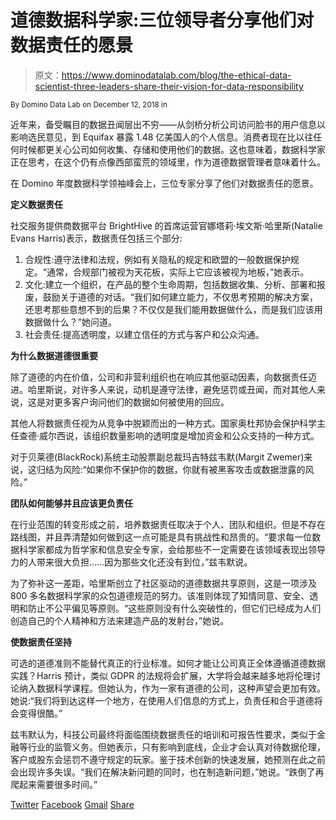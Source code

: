 # 道德数据科学家:三位领导者分享他们对数据责任的愿景

> 原文：<https://www.dominodatalab.com/blog/the-ethical-data-scientist-three-leaders-share-their-vision-for-data-responsibility>

<small class="t-small">By Domino Data Lab on December 12, 2018 in</small>

近年来，备受瞩目的数据丑闻层出不穷——从剑桥分析公司访问脸书的用户信息以影响选民意见，到 Equifax 暴露 1.48 亿美国人的个人信息。消费者现在比以往任何时候都更关心公司如何收集、存储和使用他们的数据。这也意味着，数据科学家正在思考，在这个仍有点像西部蛮荒的领域里，作为道德数据管理者意味着什么。

在 Domino 年度数据科学领袖峰会上，三位专家分享了他们对数据责任的愿景。

**定义数据责任**

社交服务提供商数据平台 BrightHive 的首席运营官娜塔莉·埃文斯·哈里斯(Natalie Evans Harris)表示，数据责任包括三个部分:

1.  合规性:遵守法律和法规，例如有关隐私的规定和欧盟的一般数据保护规定。“通常，合规部门被视为天花板，实际上它应该被视为地板，”她表示。
2.  文化:建立一个组织，在产品的整个生命周期，包括数据收集、分析、部署和报废，鼓励关于道德的对话。“我们如何建立能力，不仅思考预期的解决方案，还思考那些意想不到的后果？不仅仅是我们能用数据做什么，而是我们应该用数据做什么？”她问道。
3.  社会责任:提高透明度，以建立信任的方式与客户和公众沟通。

**为什么数据道德很重要**

除了道德的内在价值，公司和非营利组织也在响应其他驱动因素，向数据责任迈进。哈里斯说，对许多人来说，动机是遵守法律，避免惩罚或丑闻，而对其他人来说，这是对更多客户询问他们的数据如何被使用的回应。

其他人将数据责任视为从竞争中脱颖而出的一种方式。国家奥杜邦协会保护科学主任查德·威尔西说，该组织数量影响的透明度是增加资金和公众支持的一种方式。

对于贝莱德(BlackRock)系统主动股票副总裁玛吉特兹韦默(Margit Zwemer)来说，这归结为风险:“如果你不保护你的数据，你就有被黑客攻击或数据泄露的风险。”

**团队如何能够并且应该更负责任**

在行业范围的转变形成之前，培养数据责任取决于个人、团队和组织。但是不存在路线图，并且弄清楚如何做到这一点可能是具有挑战性和昂贵的。“要求每一位数据科学家都成为哲学家和信息安全专家，会给那些不一定需要在该领域表现出领导力的人带来很大负担……因为那些文化还没有到位，”兹韦默说。

为了弥补这一差距，哈里斯创立了社区驱动的道德数据共享原则，这是一项涉及 800 多名数据科学家的众包道德规范的努力。该准则体现了知情同意、安全、透明和防止不公平偏见等原则。“这些原则没有什么突破性的，但它们已经成为人们创造自己的个人精神和方法来建造产品的发射台，”她说。

**使数据责任坚持**

可选的道德准则不能替代真正的行业标准。如何才能让公司真正全体遵循道德数据实践？Harris 预计，类似 GDPR 的法规将会扩展，大学将会越来越多地将伦理讨论纳入数据科学课程。但她认为，作为一家有道德的公司，这种声望会更加有效。她说:“我们将到达这样一个地方，在使用人们信息的方式上，负责任和合乎道德将会变得很酷。”

兹韦默认为，科技公司最终将面临围绕数据责任的培训和可报告性要求，类似于金融等行业的监管义务。但她表示，只有影响到底线，企业才会认真对待数据伦理，客户或股东会惩罚不遵守规定的玩家。鉴于技术创新的快速发展，她预测在此之前会出现许多失误。“我们在解决新问题的同时，也在制造新问题，”她说。“跌倒了再爬起来需要很多时间。”

[Twitter](/#twitter) [Facebook](/#facebook) [Gmail](/#google_gmail) [Share](https://www.addtoany.com/share#url=https%3A%2F%2Fwww.dominodatalab.com%2Fblog%2Fthe-ethical-data-scientist-three-leaders-share-their-vision-for-data-responsibility%2F&title=The%20Ethical%20Data%20Scientist%3A%20Three%20Leaders%20Share%20Their%20Vision%20for%20Data%20Responsibility)